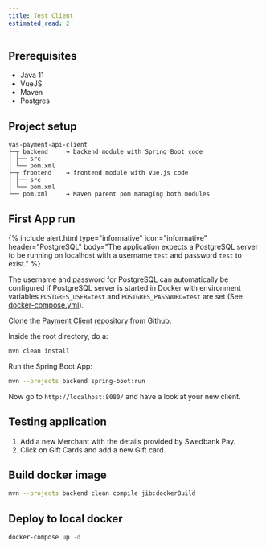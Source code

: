 ```yaml
---
title: Test Client
estimated_read: 2
---
```


## Prerequisites

*   Java 11
*   VueJS
*   Maven
*   Postgres

## Project setup

```text
vas-payment-api-client
├─┬ backend     → backend module with Spring Boot code
│ ├── src
│ └── pom.xml
├─┬ frontend    → frontend module with Vue.js code
│ ├── src
│ └── pom.xml
└── pom.xml     → Maven parent pom managing both modules
```

## First App run

{% include alert.html type="informative" icon="informative" header="PostgreSQL"
body="The application expects a PostgreSQL server to be running on localhost
with a username `test` and password `test` to exist." %}

The username and password for PostgreSQL can automatically be configured if
PostgreSQL server is started in Docker with environment variables
`POSTGRES_USER=test` and `POSTGRES_PASSWORD=test` are set (See
[docker-compose.yml][docker-compose]).

Clone the [Payment Client repository][payment-client] from Github.

Inside the root directory, do a:

```bash
mvn clean install
```

Run the Spring Boot App:

```bash
mvn --projects backend spring-boot:run
```

Now go to `http://localhost:8080/` and have a look at your new client.

## Testing application

1.  Add a new Merchant with the details provided by Swedbank Pay.
2.  Click on Gift Cards and add a new Gift card.

## Build docker image

```bash
mvn --projects backend clean compile jib:dockerBuild
```

## Deploy to local docker

```bash
docker-compose up -d
```

[docker-compose]: https://github.com/SwedbankPay/vas-payment-api-client/blob/master/docker-compose.yml
[payment-client]: https://github.com/SwedbankPay/vas-payment-api-client
